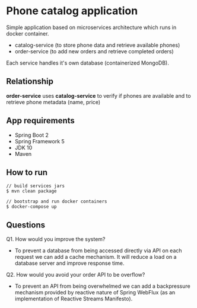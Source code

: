 # Phone catalog application

Simple application based on microservices architecture which runs in docker container.

+ catalog-service (to store phone data and retrieve available phones)
+ order-service (to add new orders and retrieve completed orders)

Each service handles it's own database (containerized MongoDB).
## Relationship

**order-service** uses **catalog-service** to verify if phones are available and to retrieve phone metadata (name, price)


## App requirements
+ Spring Boot 2
+ Spring Framework 5
+ JDK 10
+ Maven

## How to run
```
// build services jars
$ mvn clean package 

// bootstrap and run docker containers
$ docker-compose up 
```

## Questions
Q1. How would you improve the system?
+ To prevent a database from being accessed directly via API on each request we can add a cache mechanism. It will reduce a load on a database server and improve response time.

Q2. How would you avoid your order API to be overflow?
+ To prevent an API from being overwhelmed we can add a backpressure mechanism provided by reactive nature of Spring WebFlux (as an implementation of Reactive Streams Manifesto).